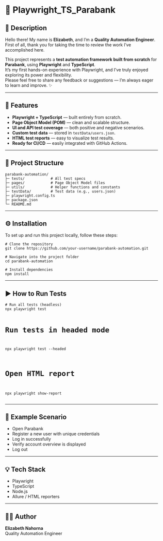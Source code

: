 
<h1>🎯 Playwright_TS_Parabank</h1>

<h2>👋 Description</h2>
<p>Hello there! My name is <strong>Elizabeth</strong>, and I’m a <strong>Quality Automation Engineer</strong>.<br>
First of all, thank you for taking the time to review the work I’ve accomplished here.</p>

<p>This project represents a <strong>test automation framework built from scratch</strong> for <strong>Parabank</strong>, using <strong>Playwright</strong> and <strong>TypeScript</strong>.<br>
It’s my first hands-on experience with Playwright, and I’ve truly enjoyed exploring its power and flexibility.<br>
Please feel free to share any feedback or suggestions — I’m always eager to learn and improve. ✨</p>

<hr>

<h2>🚀 Features</h2>
<ul>
  <li><strong>Playwright + TypeScript</strong> — built entirely from scratch.</li>
  <li><strong>Page Object Model (POM)</strong> — clean and scalable structure.</li>
  <li><strong>UI and API test coverage</strong> — both positive and negative scenarios.</li>
  <li><strong>Custom test data</strong> — stored in <code>testData/users.json</code>.</li>
  <li><strong>HTML test reports</strong> — easy to visualize test results.</li>
  <li><strong>Ready for CI/CD</strong> — easily integrated with GitHub Actions.</li>
</ul>

<hr>

<h2>📁 Project Structure</h2>
<pre><code>parabank-automation/
├─ tests/            # All test specs
├─ pages/            # Page Object Model files
├─ utils/            # Helper functions and constants
├─ testData/         # Test data (e.g., users.json)
├─ playwright.config.ts
├─ package.json
└─ README.md
</code></pre>

<hr>

<h2>⚙️ Installation</h2>
<p>To set up and run this project locally, follow these steps:</p>

<pre><code># Clone the repository
git clone https://github.com/your-username/parabank-automation.git

# Navigate into the project folder
cd parabank-automation

# Install dependencies
npm install
</code></pre>

<hr>

<h2>▶️ How to Run Tests</h2>
<pre><code># Run all tests (headless)
npx playwright test

# Run tests in headed mode
npx playwright test --headed

# Open HTML report
npx playwright show-report
</code></pre>

<hr>

<h2>🧠 Example Scenario</h2>
<ul>
  <li>Open Parabank</li>
  <li>Register a new user with unique credentials</li>
  <li>Log in successfully</li>
  <li>Verify account overview is displayed</li>
  <li>Log out</li>
</ul>

<hr>

<h2>💡 Tech Stack</h2>
<ul>
  <li>Playwright</li>
  <li>TypeScript</li>
  <li>Node.js</li>
  <li>Allure / HTML reporters</li>
</ul>

<hr>

<h2>👩‍💻 Author</h2>
<p><strong>Elizabeth Nahorna</strong><br>
Quality Automation Engineer<br>

